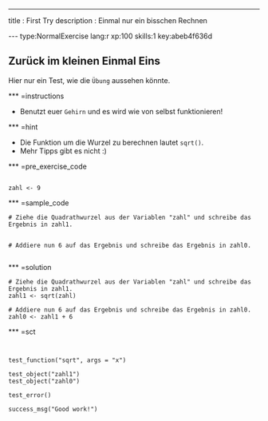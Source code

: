 ---
title       : First Try
description : Einmal nur ein bisschen Rechnen


--- type:NormalExercise lang:r xp:100 skills:1 key:abeb4f636d
## Zurück im kleinen Einmal Eins

Hier nur ein Test, wie die `Übung` aussehen könnte. 


*** =instructions
- Benutzt euer `Gehirn` und es wird wie von selbst funktionieren!


*** =hint
- Die Funktion um die Wurzel zu berechnen lautet `sqrt()`.
- Mehr Tipps gibt es nicht :)

*** =pre_exercise_code
```{r}

zahl <- 9
```

*** =sample_code
```{r}
# Ziehe die Quadrathwurzel aus der Variablen "zahl" und schreibe das Ergebnis in zahl1.


# Addiere nun 6 auf das Ergebnis und schreibe das Ergebnis in zahl0.


```

*** =solution
```{r}
# Ziehe die Quadrathwurzel aus der Variablen "zahl" und schreibe das Ergebnis in zahl1.
zahl1 <- sqrt(zahl)

# Addiere nun 6 auf das Ergebnis und schreibe das Ergebnis in zahl0.
zahl0 <- zahl1 + 6

```

*** =sct
```{r}


test_function("sqrt", args = "x")
              
test_object("zahl1")
test_object("zahl0")

test_error()

success_msg("Good work!")

```

